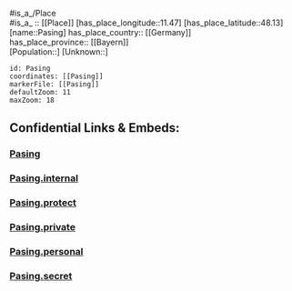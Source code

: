 ﻿---
location: [48.13,11.47] 
mapzoom: [7,12] 
mapmarker: city 
type: City
tags:
- geo/City


SpocWebEntityId: 33257
isDeleted: false
confidential: public

---
#is_a_/Place  
#is_a_ :: [[Place]] 
[has_place_longitude::11.47] 
[has_place_latitude::48.13] 
[name::Pasing] 
has_place_country:: [[Germany]]  
has_place_province:: [[Bayern]]  
[Population::] 
[Unknown::] 


```leaflet
id: Pasing
coordinates: [[Pasing]] 
markerFile: [[Pasing]] 
defaultZoom: 11 
maxZoom: 18
```


## Confidential Links & Embeds: 

### [Pasing](/_public/Earth/Continent/Europe/Europe~Central/Germany/Germany~West/Bayern/counties~Bayern/München-City/City/Pasing.md) 

### [Pasing.internal](/_internal/Earth/Continent/Europe/Europe~Central/Germany/Germany~West/Bayern/counties~Bayern/München-City/City/Pasing.internal.md) 

### [Pasing.protect](/_protect/Earth/Continent/Europe/Europe~Central/Germany/Germany~West/Bayern/counties~Bayern/München-City/City/Pasing.protect.md) 

### [Pasing.private](/_private/Earth/Continent/Europe/Europe~Central/Germany/Germany~West/Bayern/counties~Bayern/München-City/City/Pasing.private.md) 

### [Pasing.personal](/_personal/Earth/Continent/Europe/Europe~Central/Germany/Germany~West/Bayern/counties~Bayern/München-City/City/Pasing.personal.md) 

### [Pasing.secret](/_secret/Earth/Continent/Europe/Europe~Central/Germany/Germany~West/Bayern/counties~Bayern/München-City/City/Pasing.secret.md) 
